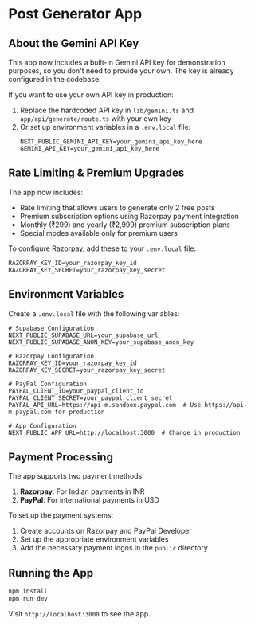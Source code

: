 # Post Generator App

## About the Gemini API Key

This app now includes a built-in Gemini API key for demonstration purposes, so you don't need to provide your own. The key is already configured in the codebase.

If you want to use your own API key in production:
1. Replace the hardcoded API key in `lib/gemini.ts` and `app/api/generate/route.ts` with your own key
2. Or set up environment variables in a `.env.local` file:
   ```
   NEXT_PUBLIC_GEMINI_API_KEY=your_gemini_api_key_here
   GEMINI_API_KEY=your_gemini_api_key_here
   ```

## Rate Limiting & Premium Upgrades

The app now includes:
- Rate limiting that allows users to generate only 2 free posts
- Premium subscription options using Razorpay payment integration
- Monthly (₹299) and yearly (₹2,999) premium subscription plans
- Special modes available only for premium users

To configure Razorpay, add these to your `.env.local` file:
```
RAZORPAY_KEY_ID=your_razorpay_key_id
RAZORPAY_KEY_SECRET=your_razorpay_key_secret
```

## Environment Variables

Create a `.env.local` file with the following variables:

```
# Supabase Configuration
NEXT_PUBLIC_SUPABASE_URL=your_supabase_url
NEXT_PUBLIC_SUPABASE_ANON_KEY=your_supabase_anon_key

# Razorpay Configuration
RAZORPAY_KEY_ID=your_razorpay_key_id
RAZORPAY_KEY_SECRET=your_razorpay_key_secret

# PayPal Configuration
PAYPAL_CLIENT_ID=your_paypal_client_id
PAYPAL_CLIENT_SECRET=your_paypal_client_secret
PAYPAL_API_URL=https://api-m.sandbox.paypal.com  # Use https://api-m.paypal.com for production

# App Configuration
NEXT_PUBLIC_APP_URL=http://localhost:3000  # Change in production
```

## Payment Processing

The app supports two payment methods:

1. **Razorpay**: For Indian payments in INR
2. **PayPal**: For international payments in USD

To set up the payment systems:

1. Create accounts on Razorpay and PayPal Developer
2. Set up the appropriate environment variables
3. Add the necessary payment logos in the `public` directory

## Running the App

```bash
npm install
npm run dev
```

Visit `http://localhost:3000` to see the app. 